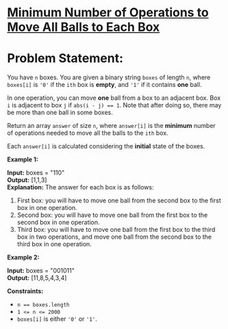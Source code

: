 # [Minimum Number of Operations to Move All Balls to Each Box](https://github.com/surya8980/January-2025-Daily-Problems/blob/main/LeetCode/06-01-2024/Minimum%20Number%20of%20Operations%20to%20Move%20All%20Balls%20to%20Each%20Box.java)
# Problem Statement:

You have  `n`  boxes. You are given a binary string  `boxes`  of length  `n`, where  `boxes[i]`  is  `'0'`  if the  `ith`  box is  **empty**, and  `'1'`  if it contains  **one**  ball.

In one operation, you can move  **one**  ball from a box to an adjacent box. Box  `i`  is adjacent to box  `j`  if  `abs(i - j) == 1`. Note that after doing so, there may be more than one ball in some boxes.

Return an array  `answer`  of size  `n`, where  `answer[i]`  is the  **minimum**  number of operations needed to move all the balls to the  `ith`  box.

Each  `answer[i]`  is calculated considering the  **initial**  state of the boxes.

**Example 1:**

**Input:** boxes = "110"   
**Output:** [1,1,3]  
**Explanation:** The answer for each box is as follows:  
1) First box: you will have to move one ball from the second box to the first box in one operation.  
2) Second box: you will have to move one ball from the first box to the second box in one operation.  
3) Third box: you will have to move one ball from the first box to the third box in two operations, and move one ball from the second box to the third box in one operation.  

**Example 2:**  

**Input:** boxes = "001011"  
**Output:** [11,8,5,4,3,4]   

**Constraints:**

-   `n == boxes.length`
-   `1 <= n <= 2000`
-   `boxes[i]`  is either  `'0'`  or  `'1'`.
